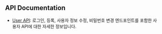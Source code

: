 ## API Documentation

-   [User API](./userAPI.md): 로그인, 등록, 사용자 정보 수정, 비밀번호 변경 엔드포인트를 포함한 사용자 API에 대한 자세한 정보입니다.
